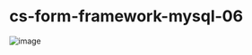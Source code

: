 # cs-form-framework-mysql-06

![image](https://user-images.githubusercontent.com/1501327/129149962-ae94a4a9-4eb2-47c4-9af6-6d567ff0a04e.png)
